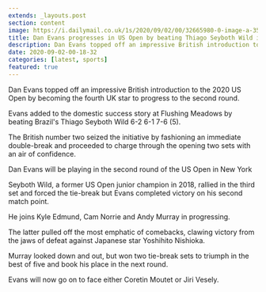 ```yaml
---
extends: _layouts.post
section: content
image: https://i.dailymail.co.uk/1s/2020/09/02/00/32665980-0-image-a-35_1599001487664.jpg 
title: Dan Evans progresses in US Open by beating Thiago Seyboth Wild in straight sets 
description: Dan Evans topped off an impressive British introduction to the 2020 US Open by becoming the fourth UK star to progress to the second round. 
date: 2020-09-02-00-18-32 
categories: [latest, sports] 
featured: true 
--- 
```

Dan Evans topped off an impressive British introduction to the 2020 US Open by becoming the fourth UK star to progress to the second round.

Evans added to the domestic success story at Flushing Meadows by beating Brazil's Thiago Seyboth Wild 6-2 6-1 7-6 (5).

The British number two seized the initiative by fashioning an immediate double-break and proceeded to charge through the opening two sets with an air of confidence.

Dan Evans will be playing in the second round of the US Open in New York

Seyboth Wild, a former US Open junior champion in 2018, rallied in the third set and forced the tie-break but Evans completed victory on his second match point.

He joins Kyle Edmund, Cam Norrie and Andy Murray in progressing.

The latter pulled off the most emphatic of comebacks, clawing victory from the jaws of defeat against Japanese star Yoshihito Nishioka.

Murray looked down and out, but won two tie-break sets to triumph in the best of five and book his place in the next round.

Evans will now go on to face either Coretin Moutet or Jiri Vesely. 

